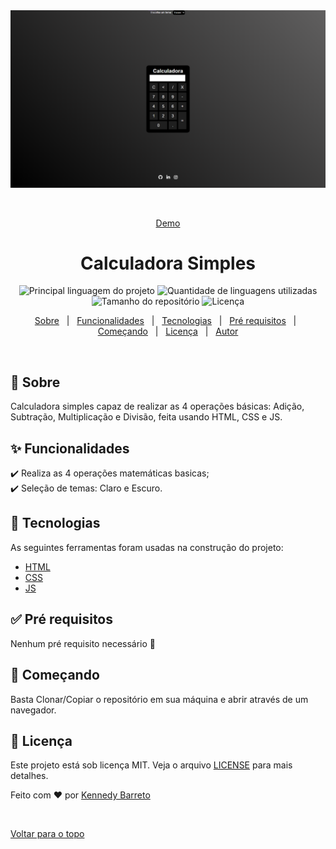 <div align="center" id="top"> 
  <img src="images/demo.png" alt="Calculadora Simples" />

  &#xa0;

  <a href ="https://kennedybarreto.github.io/calculadora-simples/">Demo </a> 
</div>

<h1 align="center">Calculadora Simples</h1>

<p align="center">
  <img alt="Principal linguagem do projeto" src="https://img.shields.io/github/languages/top/KennedyBarreto/calculadora-simples?color=af0fff">

  <img alt="Quantidade de linguagens utilizadas" src="https://img.shields.io/github/languages/count/KennedyBarreto/calculadora-simples?color=af0fff">

  <img alt="Tamanho do repositório" src="https://img.shields.io/github/repo-size/KennedyBarreto/calculadora-simples?color=af0fff">

  <img alt="Licença" src="https://img.shields.io/github/license/KennedyBarreto/calculadora-simples?color=af0fff">


</p>

<!-- Status -->

<!-- <h4 align="center"> 
	🚧  Calculadora Simples 🚀 Em construção...  🚧
</h4> 

<hr> -->

<p align="center">
  <a href="#dart-sobre">Sobre</a> &#xa0; | &#xa0; 
  <a href="#sparkles-funcionalidades">Funcionalidades</a> &#xa0; | &#xa0;
  <a href="#rocket-tecnologias">Tecnologias</a> &#xa0; | &#xa0;
  <a href="#white_check_mark-pré-requisitos">Pré requisitos</a> &#xa0; | &#xa0;
  <a href="#checkered_flag-começando">Começando</a> &#xa0; | &#xa0;
  <a href="#memo-licença">Licença</a> &#xa0; | &#xa0;
  <a href="https://github.com/KennedyBarreto" target="_blank">Autor</a>
</p>

<br>

## :dart: Sobre ##

 Calculadora simples capaz de realizar as 4 operações básicas: Adição, Subtração, Multiplicação e Divisão, feita usando HTML, CSS e JS.

## :sparkles: Funcionalidades ##

:heavy_check_mark: Realiza as 4 operações matemáticas basicas; <br>
:heavy_check_mark: Seleção de temas: Claro e Escuro.


## :rocket: Tecnologias ##

As seguintes ferramentas foram usadas na construção do projeto:

- [HTML](https://developer.mozilla.org/pt-BR/docs/Web/HTML)
- [CSS](https://developer.mozilla.org/pt-BR/docs/Web/CSS)
- [JS](https://developer.mozilla.org/pt-BR/docs/Web/JavaScript)


## :white_check_mark: Pré requisitos ##

Nenhum pré requisito necessário :checkered_flag:

## :checkered_flag: Começando ##

Basta Clonar/Copiar o repositório em sua máquina e abrir através de um navegador.

## :memo: Licença ##

Este projeto está sob licença MIT. Veja o arquivo [LICENSE](LICENSE.md) para mais detalhes.


Feito com :heart: por <a href="https://github.com/KennedyBarreto" target="_blank">Kennedy Barreto</a>

&#xa0;

<a href="#top">Voltar para o topo</a>
